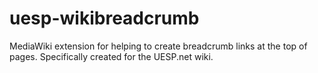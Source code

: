 # uesp-wikibreadcrumb
MediaWiki extension for helping to create breadcrumb links at the top of pages. Specifically created for the UESP.net wiki.
